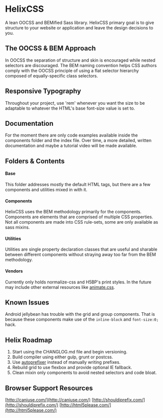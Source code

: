 
# HelixCSS

A lean OOCSS and BEMified Sass library. HelixCSS primary goal is to give structure to your website
or application and leave the design decisions to you.

## The OOCSS & BEM Approach

In OOCSS the separation of structure and skin is encouraged while nested selectors are discouraged.
The BEM naming convention helps CSS authors comply with the OOCSS principle of using a flat selector
hierarchy composed of equally-specific class selectors.

## Responsive Typography

Throughout your project, use 'rem' whenever you want the size to be adaptable to whatever the HTML's
base font-size value is set to.

## Documentation

For the moment there are only code examples available inside the components folder and the index
file. Over time, a more detailed, written documentation and maybe a tutorial video will be made
available.

## Folders & Contents

#### Base

This folder addresses mostly the default HTML tags, but there are a few components and utilities
mixed in with it.

#### Components

HelixCSS uses the BEM methodology primarily for the components. Components are elements that are
comprised of multiple CSS properties. Not all components are made into CSS rule-sets, some are only
available as sass mixins.

#### Utilities

Utilities are single property declaration classes that are useful and sharable between different
components without straying away too far from the BEM methodology.

#### Vendors

Currently only holds normalize-css and H5BP's print styles. In the future may include other external
resources like [animate.css](https://daneden.github.io/animate.css/).

## Known Issues

Android jellybean has trouble with the grid and group components. That is because these components
make use of the `inline-block` and `font-size:0;` hack.

## Helix Roadmap

1. Start using the CHANGLOG.md file and begin versioning.
3. Build compiler using either gulp, grunt or postcss.
4. Use [autoprefixer](https://github.com/postcss/autoprefixer) instead of manually writing prefixes.
2. Rebuild grid to use flexbox and provide optional IE fallback.
5. Clean mixin only components to avoid nested selectors and code bloat.

## Browser Support Resources

[http://caniuse.com/](http://caniuse.com/)
[http://shouldiprefix.com/](http://shouldiprefix.com/)
[http://html5please.com/](http://html5please.com/)
